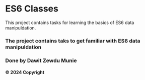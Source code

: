 # ES6 Classes

This project contains tasks for learning the basics of ES6 data manipuldation.

### The project contains taks to get familiar with ES6 data manipuldation

### Done by Dawit Zewdu Munie

#### &copy; 2024 Copyright
